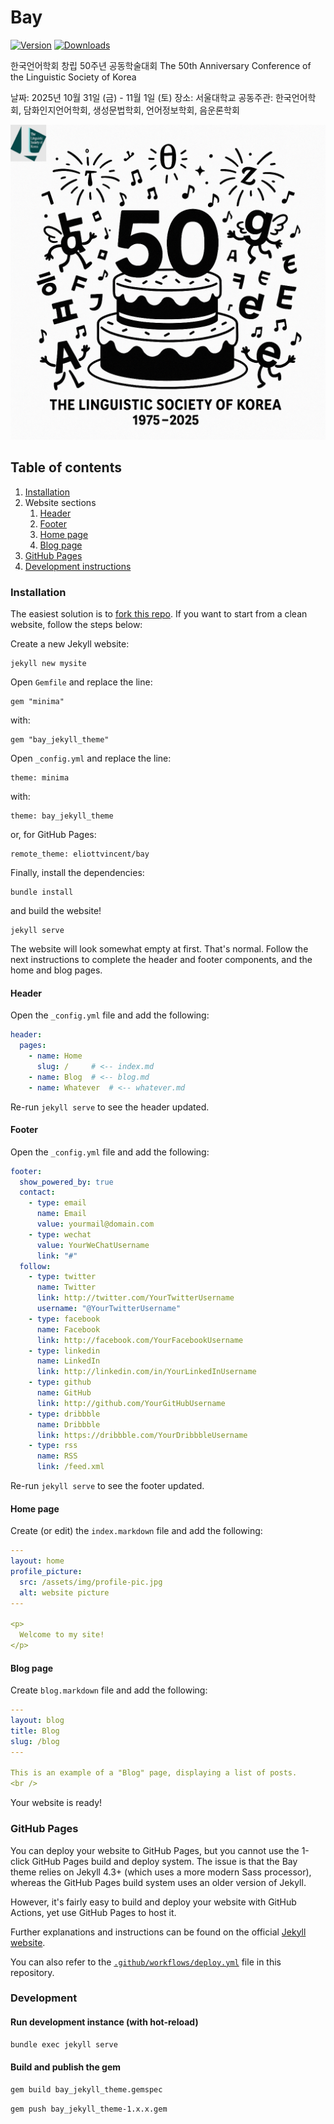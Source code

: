 # Bay

[![Version](https://img.shields.io/gem/v/bay_jekyll_theme)](https://rubygems.org/gems/bay_jekyll_theme)
[![Downloads](https://img.shields.io/gem/dt/bay_jekyll_theme)](https://rubygems.org/gems/bay_jekyll_theme)

한국언어학회 창립 50주년 공동학술대회
The 50th Anniversary Conference of the Linguistic Society of Korea

날짜: 2025년 10월 31일 (금) - 11월 1일 (토)
장소: 서울대학교
공동주관: 한국언어학회, 담화인지언어학회, 생성문법학회, 언어정보학회, 음운론학회

![](/50th_logo.png)

## Table of contents
1. [Installation](#installation)
2. Website sections
    1. [Header](#header)
    2. [Footer](#footer)
    3. [Home page](#home-page)
    4. [Blog page](#blog-page)
5. [GitHub Pages](#github-pages)
6. [Development instructions](#development)


### Installation


The easiest solution is to [fork this repo](https://github.com/eliottvincent/bay/fork).
If you want to start from a clean website, follow the steps below:

Create a new Jekyll website:
```
jekyll new mysite
```

Open `Gemfile` and replace the line:
```
gem "minima"
```
with:
```
gem "bay_jekyll_theme"
```

Open `_config.yml` and replace the line:
```
theme: minima
```
with:
```
theme: bay_jekyll_theme
```
or, for GitHub Pages:
```
remote_theme: eliottvincent/bay
```

Finally, install the dependencies:
```
bundle install
```

and build the website!
```
jekyll serve
```


The website will look somewhat empty at first. That's normal. Follow the next instructions to complete the header and footer components, and the home and blog pages.

#### Header
Open the `_config.yml` file and add the following:
```yml
header:
  pages:
    - name: Home
      slug: /     # <-- index.md
    - name: Blog  # <-- blog.md
    - name: Whatever  # <-- whatever.md
```
Re-run `jekyll serve` to see the header updated.

#### Footer
Open the `_config.yml` file and add the following:
```yml
footer:
  show_powered_by: true
  contact:
    - type: email
      name: Email
      value: yourmail@domain.com
    - type: wechat
      value: YourWeChatUsername
      link: "#"
  follow:
    - type: twitter
      name: Twitter
      link: http://twitter.com/YourTwitterUsername
      username: "@YourTwitterUsername"
    - type: facebook
      name: Facebook
      link: http://facebook.com/YourFacebookUsername
    - type: linkedin
      name: LinkedIn
      link: http://linkedin.com/in/YourLinkedInUsername
    - type: github
      name: GitHub
      link: http://github.com/YourGitHubUsername
    - type: dribbble
      name: Dribbble
      link: https://dribbble.com/YourDribbbleUsername
    - type: rss
      name: RSS
      link: /feed.xml
```
Re-run `jekyll serve` to see the footer updated.

#### Home page
Create (or edit) the `index.markdown` file and add the following:
```yml
---
layout: home
profile_picture:
  src: /assets/img/profile-pic.jpg
  alt: website picture
---

<p>
  Welcome to my site!
</p>
```

#### Blog page
Create `blog.markdown` file and add the following:
```yml
---
layout: blog
title: Blog
slug: /blog
---

This is an example of a "Blog" page, displaying a list of posts.
<br />
```


Your website is ready!


### GitHub Pages

You can deploy your website to GitHub Pages, but you cannot use the 1-click GitHub Pages build and deploy system. The issue is that the Bay theme relies on Jekyll 4.3+ (which uses a more modern Sass processor), whereas the GitHub Pages build system uses an older version of Jekyll.

However, it's fairly easy to build and deploy your website with GitHub Actions, yet use GitHub Pages to host it.

Further explanations and instructions can be found on the official [Jekyll website](https://jekyllrb.com/docs/continuous-integration/github-actions/).

You can also refer to the [`.github/workflows/deploy.yml`](https://github.com/eliottvincent/bay/blob/master/.github/workflows/deploy.yml) file in this repository.

### Development

#### Run development instance (with hot-reload)
```sh
bundle exec jekyll serve
```

#### Build and publish the gem
```sh
gem build bay_jekyll_theme.gemspec
```

```sh
gem push bay_jekyll_theme-1.x.x.gem
```
